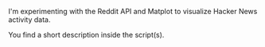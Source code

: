 I'm experimenting with the Reddit API and Matplot to visualize Hacker News activity data.

You find a short description inside the script(s).
